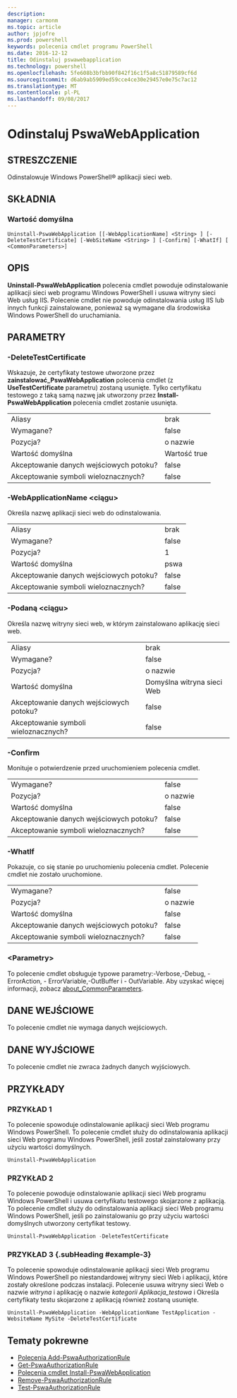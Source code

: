```yaml
---
description: 
manager: carmonm
ms.topic: article
author: jpjofre
ms.prod: powershell
keywords: polecenia cmdlet programu PowerShell
ms.date: 2016-12-12
title: Odinstaluj pswawebapplication
ms.technology: powershell
ms.openlocfilehash: 5fe608b3bfbb90f842f16c1f5a8c51879589cf6d
ms.sourcegitcommit: d6ab9ab5909ed59cce4ce30e29457e0e75c7ac12
ms.translationtype: MT
ms.contentlocale: pl-PL
ms.lasthandoff: 09/08/2017
---
```

# <a name="uninstall-pswawebapplication"></a>Odinstaluj PswaWebApplication

## <a name="synopsis"></a>STRESZCZENIE

Odinstalowuje Windows PowerShell® aplikacji sieci web.

## <a name="syntax"></a>SKŁADNIA

### <a name="default"></a>Wartość domyślna
```
Uninstall-PswaWebApplication [[-WebApplicationName] <String> ] [-DeleteTestCertificate] [-WebSiteName <String> ] [-Confirm] [-WhatIf] [ <CommonParameters>]
```

## <a name="description"></a>OPIS

**Uninstall-PswaWebApplication** polecenia cmdlet powoduje odinstalowanie aplikacji sieci web programu Windows PowerShell i usuwa witryny sieci Web usług IIS. Polecenie cmdlet nie powoduje odinstalowania usług IIS lub innych funkcji zainstalowane, ponieważ są wymagane dla środowiska Windows PowerShell do uruchamiania.

## <a name="parameters"></a>PARAMETRY

### <a name="-deletetestcertificate"></a>-DeleteTestCertificate

Wskazuje, że certyfikaty testowe utworzone przez **zainstalować\_PswaWebApplication** polecenia cmdlet (z **UseTestCertificate** parametru) zostaną usunięte.
Tylko certyfikatu testowego z taką samą nazwę jak utworzony przez **Install-PswaWebApplication** polecenia cmdlet zostanie usunięta.

|||  
|-|-|
| Aliasy                              | brak                                 |
| Wymagane?                            | false                                |
| Pozycja?                            | o nazwie                                |
| Wartość domyślna                        | Wartość true                                 |
| Akceptowanie danych wejściowych potoku?               | false                                |
| Akceptowanie symboli wieloznacznych?          | false                                |

### <a name="-webapplicationname-ltstringgt"></a>-WebApplicationName &lt;ciągu&gt;

Określa nazwę aplikacji sieci web do odinstalowania.

|||  
|-|-|
| Aliasy                              | brak                                 |
| Wymagane?                            | false                                |
| Pozycja?                            | 1                                    |
| Wartość domyślna                        | pswa                                 |
| Akceptowanie danych wejściowych potoku?               | false                                |
| Akceptowanie symboli wieloznacznych?          | false                                |

### <a name="-websitename-ltstringgt"></a>-Podaną &lt;ciągu&gt;

Określa nazwę witryny sieci web, w którym zainstalowano aplikację sieci web.

|||  
|-|-|
| Aliasy                              | brak                                 |
| Wymagane?                            | false                                |
| Pozycja?                            | o nazwie                                |
| Wartość domyślna                        | Domyślna witryna sieci Web                     |
| Akceptowanie danych wejściowych potoku?               | false                                |
| Akceptowanie symboli wieloznacznych?          | false                                |

### <a name="-confirm"></a>-Confirm

Monituje o potwierdzenie przed uruchomieniem polecenia cmdlet.

|||  
|-|-|
| Wymagane?                            | false                                |
| Pozycja?                            | o nazwie                                |
| Wartość domyślna                        | false                                |
| Akceptowanie danych wejściowych potoku?               | false                                |
| Akceptowanie symboli wieloznacznych?          | false                                |

### <a name="-whatif"></a>-WhatIf

Pokazuje, co się stanie po uruchomieniu polecenia cmdlet.
Polecenie cmdlet nie zostało uruchomione.

|||  
|-|-|
| Wymagane?                            | false                                |
| Pozycja?                            | o nazwie                                |
| Wartość domyślna                        | false                                |
| Akceptowanie danych wejściowych potoku?               | false                                |
| Akceptowanie symboli wieloznacznych?          | false                                |

### <a name="ltcommonparametersgt"></a>&lt;Parametry&gt;

To polecenie cmdlet obsługuje typowe parametry:-Verbose,-Debug, - ErrorAction, - ErrorVariable,-OutBuffer i - OutVariable.
Aby uzyskać więcej informacji, zobacz [about_CommonParameters](http://go.microsoft.com/fwlink/p/?LinkID=113216).

## <a name="inputs"></a>DANE WEJŚCIOWE

To polecenie cmdlet nie wymaga danych wejściowych.

## <a name="outputs"></a>DANE WYJŚCIOWE

To polecenie cmdlet nie zwraca żadnych danych wyjściowych.

## <a name="examples"></a>PRZYKŁADY

### <a name="example-1"></a>PRZYKŁAD 1

To polecenie spowoduje odinstalowanie aplikacji sieci Web programu Windows PowerShell.
To polecenie cmdlet służy do odinstalowania aplikacji sieci Web programu Windows PowerShell, jeśli został zainstalowany przy użyciu wartości domyślnych.

```PowerShell
Uninstall-PswaWebApplication
```

### <a name="example-2"></a>PRZYKŁAD 2

To polecenie powoduje odinstalowanie aplikacji sieci Web programu Windows PowerShell i usuwa certyfikatu testowego skojarzone z aplikacją.
To polecenie cmdlet służy do odinstalowania aplikacji sieci Web programu Windows PowerShell, jeśli po zainstalowaniu go przy użyciu wartości domyślnych utworzony certyfikat testowy.

```PowerShell
Uninstall-PswaWebApplication -DeleteTestCertificate
```

### <a name="example-3-example-3-subheading"></a>PRZYKŁAD 3 {.subHeading #example-3}

To polecenie spowoduje odinstalowanie aplikacji sieci Web programu Windows PowerShell po niestandardowej witryny sieci Web i aplikacji, które zostały określone podczas instalacji.
Polecenie usuwa witryny sieci Web o nazwie *witryna* i aplikację o nazwie *kategorii Aplikacja_testowa* i Określa certyfikaty testu skojarzone z aplikacją również zostaną usunięte.

```
Uninstall-PswaWebApplication -WebApplicationName TestApplication -WebsiteName MySite -DeleteTestCertificate
```

## <a name="related-topics"></a>Tematy pokrewne

- [Polecenia Add-PswaAuthorizationRule](add-pswaauthorizationrule.md)
- [Get-PswaAuthorizationRule](get-pswaauthorizationrule.md)
- [Polecenia cmdlet Install-PswaWebApplication](install-pswawebapplication.md)
- [Remove-PswaAuthorizationRule](remove-pswaauthorizationrule.md)
- [Test-PswaAuthorizationRule](test-pswaauthorizationrule.md)
